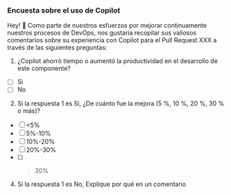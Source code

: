### Encuesta sobre el uso de Copilot

Hey! 👋  Como parte de nuestros esfuerzos por mejorar continuamente nuestros procesos de DevOps, nos gustaría recopilar sus valiosos comentarios sobre su experiencia con Copilot para el Pull Request XXX a través de las siguientes preguntas:

1. ¿Copilot ahorró tiempo o aumentó la productividad en el desarrollo de este componente?
- [ ] Si
- [ ] No
2. Si la respuesta 1 es Si, ¿De cuánto fue la mejora (5 %, 10 %, 20 %, 30 % o más)? 
- [ ] <5%
- [ ] 5%-10%
- [ ] 10%-20%
- [ ] 20%-30%
- [ ] >30%
4. Si la respuesta 1 es No, Explique por qué en un comentario